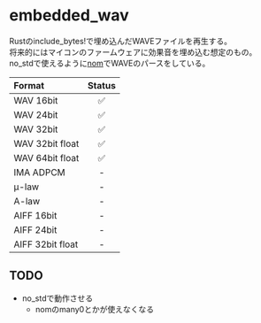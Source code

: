 # embedded_wav

Rustのinclude_bytes!で埋め込んだWAVEファイルを再生する。  
将来的にはマイコンのファームウェアに効果音を埋め込む想定のもの。  
no_stdで使えるように[nom](https://github.com/Geal/nom)でWAVEのパースをしている。  

| Format          | Status |
| :---            | :---: |
| WAV 16bit       | ✅ |
| WAV 24bit       | ✅ |
| WAV 32bit       | ✅ |
| WAV 32bit float | ✅ |
| WAV 64bit float | ✅ |
| IMA ADPCM | - |
| μ-law | - |
| A-law | - |
| AIFF 16bit | - |
| AIFF 24bit | - |
| AIFF 32bit float | - |




## TODO

- no_stdで動作させる
  - nomのmany0とかが使えなくなる
